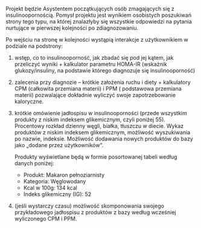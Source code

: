 Projekt będzie Asystentem początkujących osób zmagających się z insulinoopornością.
Pomysł projektu jest wynikiem osobistych poszukiwań strony tego typu, na której znalazłyby się wszystkie odpowiedzi 
na pytania nurtujące w pierwszej kolejności po zdiagnozowaniu.


Po wejściu na stronę w kolejności wystąpią interakcje z użytkownikiem w podziale na podstrony:

1) wstęp, co to insulinooporność, jak  zbadać się pod jej kątem, jak przeliczyć wyniki + kalkulator parametru HOMA-IR 
  (wskaźnik glukozy/insuliny, na podstawie którego diagnozuje się insulinooporność)

2) zalecenia przy diagnozie – krótkie założenia ruchu i diety + kalkulatory CPM (całkowita przemiana materii) 
  i PPM ( podstawowa przemiana materii) pozwalające dokładnie wyliczyć swoje zapotrzebowanie kaloryczne.

3) krótkie omówienie jadłospisu w insulinooporności (przede wszystkim produkty z niskim indeksem glikemicznym, czyli poniżej 55). 
  Procentowy rozkład dzienny węgli, białka, tłuszczu w diecie.
  Wykaz produktów z niskim indeksem glikemicznym, możliwość wyszukiwania po nazwie, indeksie. 
  Możliwość dodawania nowych produktów do bazy jako „dodane przez użytkowników”.

    Produkty wyświetlane będą w formie posortowanej tabeli według danych poniżej:

      - Produkt: Makaron pełnoziarnisty
      - Kategoria: Węglowodany
      - Kcal w 100g: 134 kcal
      - Indeks glikemiczny (IG): 52

4) (jeśli wystarczy czasu) możliwość skomponowania swojego przykładowego jadłospisu z produktów z bazy według wcześniej 
  wyliczonego CPM i PPM.


